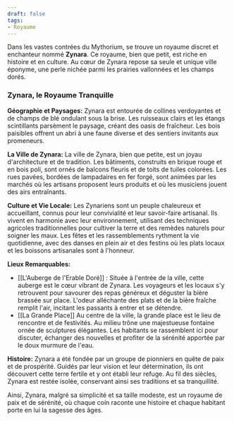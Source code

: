 ```yaml
---
draft: false
tags:
- Royaume
---
```


Dans les vastes contrées du Mythorium, se trouve un royaume discret et enchanteur nommé **Zynara**. Ce royaume, bien que petit, est riche en histoire et en culture. Au cœur de Zynara repose sa seule et unique ville éponyme, une perle nichée parmi les prairies vallonnées et les champs dorés.

### Zynara, le Royaume Tranquille

**Géographie et Paysages:**
Zynara est entourée de collines verdoyantes et de champs de blé ondulant sous la brise. Les ruisseaux clairs et les étangs scintillants parsèment le paysage, créant des oasis de fraîcheur. Les bois paisibles offrent un abri à une faune diverse et des sentiers invitants aux promeneurs.

**La Ville de Zynara:**
La ville de Zynara, bien que petite, est un joyau d'architecture et de tradition. Les bâtiments, construits en brique rouge et en bois poli, sont ornés de balcons fleuris et de toits de tuiles colorées. Les rues pavées, bordées de lampadaires en fer forgé, sont animées par les marchés où les artisans proposent leurs produits et où les musiciens jouent des airs entraînants.

**Culture et Vie Locale:**
Les Zynariens sont un peuple chaleureux et accueillant, connus pour leur convivialité et leur savoir-faire artisanal. Ils vivent en harmonie avec leur environnement, utilisant des techniques agricoles traditionnelles pour cultiver la terre et des remèdes naturels pour soigner les maux. Les fêtes et les rassemblements rythment la vie quotidienne, avec des danses en plein air et des festins où les plats locaux et les boissons artisanales sont à l'honneur.

**Lieux Remarquables:**
- [[L'Auberge de l'Erable Doré]] : Située à l'entrée de la ville, cette auberge est le cœur vibrant de Zynara. Les voyageurs et les locaux s'y retrouvent pour savourer des repas généreux et déguster la bière brassée sur place. L'odeur alléchante des plats et de la bière fraîche remplit l'air, incitant les passants à entrer et se détendre.
- [[La Grande Place]] Au centre de la ville, la grande place est le lieu de rencontre et de festivités. Au milieu trône une majestueuse fontaine ornée de sculptures élégantes. Les habitants se rassemblent ici pour discuter, échanger des nouvelles et profiter de la sérénité apportée par le doux murmure de l'eau.

**Histoire:**
Zynara a été fondée par un groupe de pionniers en quête de paix et de prospérité. Guidés par leur vision et leur détermination, ils ont découvert cette terre fertile et y ont établi leur refuge. Au fil des siècles, Zynara est restée isolée, conservant ainsi ses traditions et sa tranquillité.

Ainsi, Zynara, malgré sa simplicité et sa taille modeste, est un royaume de paix et de sérénité, où chaque coin raconte une histoire et chaque habitant porte en lui la sagesse des âges.